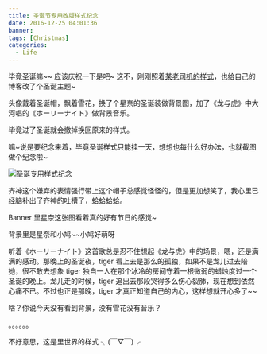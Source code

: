```yaml
---
title: 圣诞节专用改版样式纪念
date: 2016-12-25 04:01:36
banner:
tags: [Christmas]
categories:
  - Life
---
```




毕竟圣诞嘛~~ 应该庆祝一下是吧~ 这不，刚刚照着[某老司机的样式](http://www.saber.love/圣诞节页面效果.html)，也给自己的博客改了个圣诞主题~

头像戴着圣诞帽，飘着雪花，换了个星奈的圣诞装做背景图，加了《龙与虎》中大河唱的《ホーリーナイト》做背景音乐。

毕竟过了圣诞就会撤掉换回原来的样式。

嘛~说是要纪念来着，毕竟圣诞样式只能挂一天，想想也每什么好办法，也就截图做个纪念啦~

<!--more-->



![圣诞专用样式纪念](./圣诞节样式纪念.jpg)



齐神这个嫌弃的表情强行带上这个帽子总感觉怪怪的，但是更加想笑了，我心里已经脑补出了齐神的吐槽了，蛤蛤蛤蛤。

Banner 里星奈这张图看着真的好有节日的感觉~

背景里是星奈和小鸠~~小鸠好萌呀

听着《ホーリーナイト》这首歌总是忍不住想起《龙与虎》中的场景，嗯，还是满满的感动。那晚上的圣诞夜，tiger 看上去是那么的孤独，如果不是龙儿过去陪她，很不敢去想象 tiger 独自一人在那个冰冷的房间守着一根微弱的蜡烛度过一个圣诞的晚上。龙儿走的时候，tiger 追出去那段哭得多么伤心裂肺，现在想到依然心痛不已。不过也正是那晚，tiger 才真正知道自己的内心，这样想就开心多了~~





啥？你说今天没有看到背景，没有雪花没有音乐？

。。。。。。

不好意思，这是里世界的样式  ╮(￣▽￣)╭

